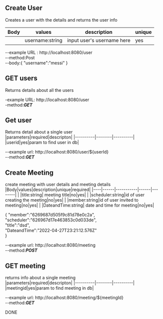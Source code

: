 #####

## Create User

Creates a user with the details and returns the user info

|Body     |values    |description  |unique|
| ------- | -------- | ----------- | ---- |
|         |username:string| input user's username here|yes|

--example URL : http://localhost:8080/user  
--method:Post  
--body:{
    "username":"messi"
}





## GET users

Returns details about all the users

-example URL: http://localhost:8080/user  
-method:***GET***  

## Get user
Returns detail about a single user  
|parameters|required|descripton|
|----------|--------|----------|
|userid|yes|param to find user in db|

--example url: http://localhost:8080/user/${userId}  
--method:***GET***  

## Create Meeting

create meeting with user details and meeting details  
|Body|values|description|unique|required|
|----|------|-----------|------|--------|
| |title:string| meeting title|no|yes|
| |scheduler:string|id of user creating the meeting|no|yes|
| |member:string|id of user invited to meeting|no|yes|
| |DateandTime:string| date and time for meeting|no|yes|

{
"member":"6269687d505f9c81d78e0c2a",  
"scheduler":"626967d17e463853c0d033de",  
"title":"dsd",  
"DateandTime":"2022-04-27T23:21:12.576Z"  
}

--example url: http://localhost:8080/meeting  
--method:***POST***  


## GET meeting

returns info about a single meeting  
|parameters|required|descripton|
|----------|--------|----------|
|meetingid|yes|param to find meeting in db|

--example url: http://localhost:8080/meeting/${meetingId}  
--method:***GET***  


DONE   
